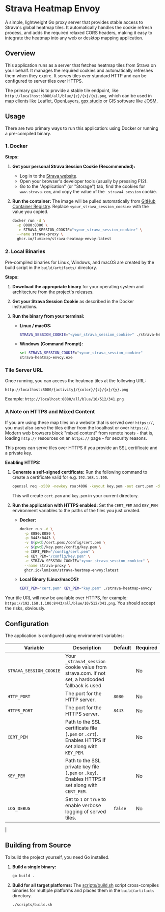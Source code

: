 # Strava Heatmap Envoy

A simple, lightweight Go proxy server that provides stable access to Strava's global heatmap tiles. It automatically handles the cookie refresh process, and adds the required relaxed CORS headers, making it easy to integrate the heatmap into any web or desktop mapping application.

## Overview

This application runs as a server that fetches heatmap tiles from Strava on your behalf. It manages the required cookies and automatically refreshes them when they expire. It serves tiles over standard HTTP and can be configured to server tiles over HTTPS.

The primary goal is to provide a stable tile endpoint, like `http://localhost:8080/all/blue/{z}/{x}/{y}.png`, which can be used in map clients like Leaflet, OpenLayers, [gpx.studio](https://gpx.studio/app) or GIS software like [JOSM](https://wiki.openstreetmap.org/wiki/JOSM).

## Usage

There are two primary ways to run this application: using Docker or running a pre-compiled binary.

### 1. Docker

**Steps:**

1.  **Get your personal Strava Session Cookie (Recommended):**
    *   Log in to the [Strava website](https://www.strava.com).
    *   Open your browser's developer tools (usually by pressing F12).
    *   Go to the "Application" (or "Storage") tab, find the cookies for `www.strava.com`, and copy the value of the `_strava4_session` cookie.

2.  **Run the container:**
    The image will be pulled automatically from [GitHub Container Registry](https://github.com/lumixen?tab=packages&repo_name=strava-heatmap-envoy). Replace `<your_strava_session_cookie>` with the value you copied.

    ```sh
    docker run -d \
      -p 8080:8080 \
      -e STRAVA_SESSION_COOKIE="<your_strava_session_cookie>" \
      --name strava-proxy \
      ghcr.io/lumixen/strava-heatmap-envoy:latest
    ```

### 2. Local Binaries

Pre-compiled binaries for Linux, Windows, and macOS are created by the build script in the `build/artifacts/` directory.

**Steps:**

1.  **Download the appropriate binary** for your operating system and architecture from the project's releases.

2.  **Get your Strava Session Cookie** as described in the Docker instructions.

3.  **Run the binary from your terminal:**

    *   **Linux / macOS:**
        ```sh
        STRAVA_SESSION_COOKIE="<your_strava_session_cookie>" ./strava-heatmap-envoy
        ```

    *   **Windows (Command Prompt):**
        ```cmd
        set STRAVA_SESSION_COOKIE="<your_strava_session_cookie>"
        strava-heatmap-envoy.exe
        ```

### Tile Server URL

Once running, you can access the heatmap tiles at the following URL:

`http://localhost:8080/{activity}/{color}/{z}/{x}/{y}.png`

Example: `http://localhost:8080/all/blue/10/512/341.png`

### A Note on HTTPS and Mixed Content

If you are using these map tiles on a website that is served over `https://`, you must also serve the tiles either from the localhost or over `https://`. Modern web browsers block "mixed content" from remote hosts - that is, loading `http://` resources on an `https://` page - for security reasons.

This proxy can serve tiles over HTTPS if you provide an SSL certificate and a private key.

**Enabling HTTPS:**

1.  **Generate a self-signed certificate:**
    Run the following command to create a certificate valid for e.g. `192.168.1.100`.
    ```sh
    openssl req -x509 -newkey rsa:4096 -keyout key.pem -out cert.pem -days 365 -nodes -subj "/CN=192.168.1.100"
    ```
    This will create `cert.pem` and `key.pem` in your current directory.

2.  **Run the application with HTTPS enabled:**
    Set the `CERT_PEM` and `KEY_PEM` environment variables to the paths of the files you just created.

    *   **Docker:**
        ```sh
        docker run -d \
          -p 8080:8080 \
          -p 8443:8443 \
          -v $(pwd)/cert.pem:/config/cert.pem \
          -v $(pwd)/key.pem:/config/key.pem \
          -e CERT_PEM="/config/cert.pem" \
          -e KEY_PEM="/config/key.pem" \
          -e STRAVA_SESSION_COOKIE="<your_strava_session_cookie>" \
          --name strava-proxy \
          ghcr.io/lumixen/strava-heatmap-envoy:latest
        ```

    *   **Local Binary (Linux/macOS):**
        ```sh
        CERT_PEM="cert.pem" KEY_PEM="key.pem" ./strava-heatmap-envoy
        ```

Your tile URL will now be available over HTTPS, for example: `https://192.168.1.100:8443/all/blue/10/512/341.png`. You should accept the risks, obviously.

## Configuration

The application is configured using environment variables:

| Variable                | Description                                                                                             | Default | Required |
| ----------------------- | ------------------------------------------------------------------------------------------------------- | ------- | -------- |
| `STRAVA_SESSION_COOKIE` | Your `_strava4_session` cookie value from strava.com. If not set, a hardcoded fallback is used.           |         | No       |
| `HTTP_PORT`             | The port for the HTTP server.                                                                           | `8080`  | No       |
| `HTTPS_PORT`            | The port for the HTTPS server.                                                                          | `8443`  | No       |
| `CERT_PEM`              | Path to the SSL certificate file (`.pem` or `.crt`). Enables HTTPS if set along with `KEY_PEM`.           |         | No       |
| `KEY_PEM`               | Path to the SSL private key file (`.pem` or `.key`). Enables HTTPS if set along with `CERT_PEM`.          |         | No       |
| `LOG_DEBUG`             | Set to `1` or `true` to enable verbose logging of served tiles.                                         | `false` | No       |
 |

## Building from Source

To build the project yourself, you need Go installed.

1.  **Build a single binary:**
    ```sh
    go build .
    ```

2.  **Build for all target platforms:**
    The [scripts/build.sh](scripts/build.sh) script cross-compiles binaries for multiple platforms and places them in the `build/artifacts` directory.
    ```sh
    ./scripts/build.sh
    ```